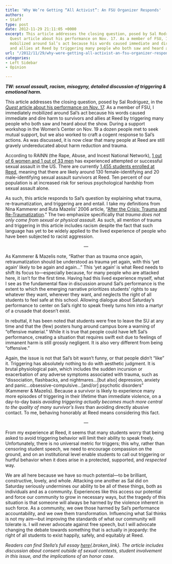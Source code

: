 ```yaml
---
title: 'Why We’re Getting “All Activist”: An FSU Organizer Responds'
authors:
- Staff
type: post
date: 2012-11-29 21:11:05 +0000
excerpt: This article addresses the closing question, posed by Sal Rodriguez, in the
  Quest article about his performance on Nov. 17. As a member of FSU, I immediately
  mobilized around Sal’s act because his words caused immediate and dire harm to survivors
  and allies at Reed by triggering many people who both saw and heard about the show.
url: "/2012/11/29/why-were-getting-all-activist-an-fsu-organizer-responds/"
categories:
- Left Sidebar
- Opinion

---
```

**_TW: sexual assault, racism, misogyny, detailed discussion of triggering & emotional harm._**

This article addresses the closing question, posed by Sal Rodriguez, in the [_Quest_ article about his performance on Nov. 17][1]. As a member of FSU, I immediately mobilized around Sal’s act because his words caused immediate and dire harm to survivors and allies at Reed by triggering many people who both saw and heard about the show. During a support workshop in the Women’s Center on Nov. 19 a dozen people met to seek mutual support, but we also worked to craft a cogent response to Sal’s actions. As was discussed, it is now clear that many people at Reed are still gravely undereducated about harm reduction and trauma.

According to RAINN (the Rape, Abuse, and Incest National Network), [1 out of 6 women and 1 out of 33 men][2] has experienced attempted or successful sexual assault in the US. There are currently [1,455 students enrolled at Reed][3], meaning that there are likely around 130 female-identifying and 20 male-identifying sexual assault survivors at Reed. Ten percent of our population is at increased risk for serious psychological hardship from sexual assault alone.

As such, this article responds to Sal’s question by explaining what trauma, re-traumatization, and triggering are and entail. I take my definitions from Nina Kammerer and Ruta Mazelis’ 2006 article, “[After the Crisis: Trauma and Re-Traumatization][4].” The two emphasize specifically that _trauma does not only come from sexual or physical assault_. As such, all mention of trauma and triggering in this article includes racism despite the fact that such language has yet to be widely applied to the lived experience of people who have been subjected to racist aggression.

<p style="text-align: center;">
  —
</p>

As Kammerer & Mazelis note, “Rather than as trauma once again, retraumatization should be understood as trauma yet again, with this ‘yet again’ likely to be again and again…” This ‘yet again’ is what Reed needs to shift its focus to—especially because, for many people who are attacked here, it isn’t for the first time. Having had this lived experience myself, what I see as the fundamental flaw in discussion around Sal’s performance is the extent to which the emerging narrative prioritizes students’ rights to say whatever they want, wherever they want, and neglects the right of all students to feel safe at this school. Allowing dialogue about Saturday’s performance to center on Sal’s right to speak freely turns him into a martyr of a crusade that doesn’t exist.

In rebuttal, it has been noted that students were free to leave the SU at any time and that the (few) posters hung around campus bore a warning of “offensive material.” While it is true that people could have left Sal’s performance, creating a situation that requires swift exit due to feelings of immanent harm is still grossly negligent. It is also very different from being “offensive.”

Again, the issue is not that Sal’s bit wasn’t funny, or that people didn’t “like” it. Triggering has absolutely nothing to do with aesthetic judgment. It is brutal physiological pain, which includes the sudden incursion or exacerbation of any adverse symptoms associated with trauma, such as “dissociation, flashbacks, and nightmares…[but also] depression, anxiety and panic…obsessive-compulsive…[and/or] psychotic disorders” (Kammerer & Mazelis). Because a survivor is likely to experience many more episodes of triggering in their lifetime than immediate violence, on a day-to-day basis _avoiding triggering actually becomes much more central to the quality of many survivor’s lives_ than avoiding directly abusive contact. To me, behaving honorably at Reed means considering this fact.

<p style="text-align: center;">
  —
</p>

From my experience at Reed, it seems that many students worry that being asked to avoid triggering behavior will limit their ability to speak freely. Unfortunately, there is no universal metric for triggers; this why, rather than censoring student speech, we need to encourage compassion on the ground, and on an institutional level enable students to call out triggering or hurtful behavior when it does arise in a protected, supported, and _respected_ way.

We are all here because we have so much potential—to be brilliant, constructive, lovely, and whole. Attacking one another as Sal did on Saturday seriously undermines our ability to be all of these things, both as individuals and as a community. Experiences like this access our potential and force our community to grow in necessary ways, but the tragedy of this situation is that someone will always be harmed by the violence inherent in such force. As a community, we owe those harmed by Sal’s performance accountability, and we owe them transformation. Influencing what Sal thinks is not my aim—but improving the standards of what our community will tolerate is. I will never advocate against free speech, but I will advocate changing the debate towards something that is actually in jeopardy: the right of all students to exist happily, safely, and equitably at Reed.

_Readers can find Stella&#8217;s full essay [here][5]{.broken_link}. The article includes discussion about consent outside of sexual contexts, student involvement in this issue, and the implications of an honor case._

 [1]: http://www.reedquest.org/2012/11/comedian-under-fire-for-comments-about-diversity-gender-equality-and-sexual-assault/ "Comedian Under Fire for “misogynistic, racist, and homophobic” Comments"
 [2]: http://www.rainn.org/statistics
 [3]: http://www.reed.edu/ir/students.html
 [4]: http://www.witnessjustice.org/violence/docs/trauma_retraumatization.pdf
 [5]: http://is.gd/yXCBBy
